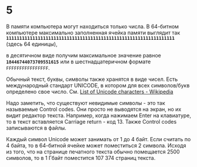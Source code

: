 # 5

В памяти компьютера могут находиться только числа. В 64-битном компьютере максимально заполненная ячейка памяти выглядит так **`1111111111111111111111111111111111111111111111111111111111111111`** (здесь 64 единицы), 

в десятичном виде получим максимальное значение равное **`18446744073709551615`** или в шестнадцатеричном формате `FFFFFFFFFFFFFFFF`.

Обычный текст, буквы, символы также хранятся в виде чисел. Есть международный стандарт UNICODE, в котором для всех символов/букв определено свое число.  См. [List of Unicode characters - Wikipedia](https://en.wikipedia.org/wiki/List_of_Unicode_characters) 

Надо заметить, что существуют невидимые символы - это так называемые Control codes. Они просто не выводятся на экран, но их видит редактор текста. Например, когда нажимаем Enter на клавиатуре, то в текст вставляется Carriage return - код 13. Также Control codes записываются в файлы.

Каждый символ Unicode может занимать от 1 до 4 байт.  Если считать по 4 байта, то в 64-битной ячейке может поместиться 2 символа. Исходя из того, что на странице печатного текста обычно помещается 2500 символов, то в 1 Гбайт поместится 107 374 страниц текста.

